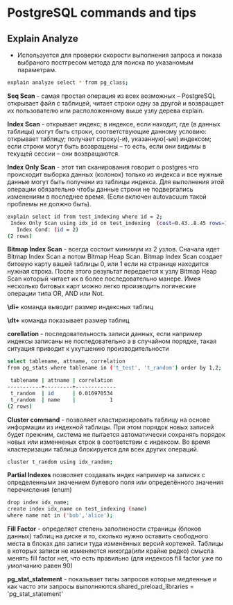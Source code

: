# PostgreSQL commands and tips

## Explain Analyze

- Используется для проверки скорости выполнения запроса и показа выбраного постгресом метода для поиска по указаномым параметрам.

```sh
explain analyze select * from pg_class;
```

**Seq Scan** - самая простая операция из всех возможных – PostgreSQL открывает файл с таблицей, читает строки одну за другой и возвращает их пользователю или расположенному выше узлу дерева explain.

**Index Scan** - открывает индекс; в индексе, если находит, где (в данных таблицы) могут быть строки, соответствующие данному условию: открывает таблицу; получает строку(-и), указанную(-ые) индексом;
если строки могут быть возвращены – то есть, если они видимы в текущей сессии – они возвращаются.

**Index Only Scan** - этот тип сканирования говорит о postgres что происходит выборка данных (колонок) только из индекса и все нужные данные могут быть получени из таблицы индекса. Для выполнения этой операции обязательно чтобы данные строки не подвергались изменениям в последнее время. (Если включен autovacuum такой проблемы не должно быть).

```sh
explain select id from test_indexing where id = 2;
 Index Only Scan using idx_id on test_indexing  (cost=0.43..8.45 rows=1 width=4)
   Index Cond: (id = 2)
(2 rows)
```

**Bitmap Index Scan** - всегда состоит минимум из 2 узлов. Сначала идет Bitmap Index Scan а потом Bitmap Heap Scan. Bitmap Index Scan создает битовую карту вашей таблицы 0, или 1 если на странице находится нужная строка. После этого результат передается к узлу Bitmap Heap Scan который читает их в более последовательно  манере. Имея несколько битовых карт можно легко производить логические операции типа OR, AND или Not.

**\di+** команда выводит размер индексных таблиц

**\dt+** команда показывает размер таблиц

**corellation** - последовательность записи данных, если например индексы записаны не последовательно а в случайном порядке, такая ситуация приводит к ухутшению производительности

```sh
select tablename, attname, correlation
from pg_stats where tablename in ('t_test', 't_random') order by 1,2;

 tablename | attname | correlation
-----------+---------+-------------
 t_random  | id      | 0.016970534
 t_random  | name    |           1
(2 rows)
```

**Cluster command** - позволяет кластиризировать таблицу на основе информации из индехной таблицы. При этом порядок новых записей будет прежним, система не пытается автоматически сохранять порядок новых или изменненых строк в соответствии с индексом. Во время кластеризации таблица блокируется для всех других операций.

```sh
cluster t_random using idx_random;
```

**Partial Indexes** позволяет создавать индех например на записях с определенными значением булевого поля или определённого значения перечисления (enum)

```sh
drop index idx_name;
create index idx_name on test_indexing (name)
where name not in ('bob','alice');
```

**Fill Factor** - определяет степень заполнености страницы (блоков данных) таблиц на диске и то, сколько нужно оставить свободного места в блоках для записи туда изменённых версий кортежей. Таблицы в которых записи не изменяются никогда(или крайне редко) смысла менять fill factor нет, что есть правильно (для индексов fill factor уже по умолчанию равен 90)

**pg_stat_statement** - показывает типы запросов которые медленные и как часто эти запросы выполняются.shared_preload_libraries = 'pg_stat_statement'
